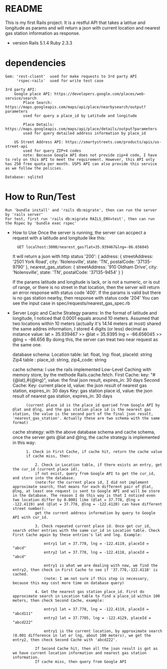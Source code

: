 # README

This is my first Rails project.
It is a restful API that takes a latitue and longitude as params and will return a json with current location and nearest gas station information as response.

* version
	Rails 5.1.4
	Ruby 2.3.3

# dependencies
	Gem: 'rest-client'	used for make requests to 3rd party API
		 'rspec-rails'	used for write test case

	3rd party API:
		Google place API: https://developers.google.com/places/web-service/search
			Place Search: https://maps.googleapis.com/maps/api/place/nearbysearch/output?parameters
			used for query a place_id by Latitude and longitude

			Place Details: https://maps.googleapis.com/maps/api/place/details/output?parameters
			used for query detailed address information by place_id

		US Street Address API: https://smartystreets.com/products/apis/us-street-api
			used for query ZIP+4 codes
			note: Because Google API does not provide zip+4 code, I have to rely on this API to meet the requirement. However, this API only has 250 free quota per month. USPS API can also provide this service as we follow the policies.

	Database: sqlite3

# How to Run/Test
	Run 'bundle install' and 'rails db:migrate', then can run the server by 'rails server'
	For test, first run 'rails db:migrate RAILS_ENV=test', then can run the Rspec by 'bundle exec rspec'

* How to Use
	Once the server is running, the server can accpect a request with a latitude and longitude like this:

		GET localhost:3000/nearest_gas?lat=35.939467&lng=-86.656045

	It will return a json with http status '200':
	{
      address: {
        streetAddress: '2501 York Road',
        city: 'Nolensville',
        state: 'TN',
        postalCode: '37135-9790'
      },
      nearest_gas_station: {
        streetAddress: '910 Oldham Drive',
        city: 'Nolensville',
        state: 'TN',
        postalCode: '37135-9454'
      }
    }

    If the params latitude and longitude is lack, or is not a numeric, or is out of range, or there is no street in that location, then the server will return an error response with status code '400'.
    If the params is valid but there is no gas station nearby, then response with status code '204'
    You can see the input case in spec/requests/nearest_gas_spec.rb

* Server Logic and Cache Strategy 
	params: In the format of latitude and longitude, I noticed that 0.0001 equals around 10 meters. Assumed that two locations within 10 meters (actually it's 14.14 meters at most) shared the same addres information, I stored 4 digits (or less) decimal as instance value:
		lat = 35.939467    >> @lat = 35.9395
		lng = -86.656045   >> @lng = -86.656
	By doing this, the server can treat two near request as the same one.

	database schema:
		Location table: lat: float, lng: float, placeId: string
		Zip4 table	  :	place_id: string, zip4_code: string

	cache schema: I use the rails implemented Low-Level Caching with memory store, by the methode Rails.cache.fetch.
		First Cache:
			key: "#{@lat},#{@lng}", value: the final json result, expires_in: 30 days
		Second Cache:
			Key: current place id, value: the json result of nearest gas station, expires_in: 30 days
			Key: gas station place id, value: the json result of nearest gas station, expires_in: 30 days

			(current place id is the place_id queried from Google API by @lat and @lng, and the gas station place id is the nearest gas station, the value is the second part of the final json result, 'nearest_gas_station'. Actually these are two schema with the same format)

	cache strategy:
		with the above database schema and cache schema, once the server gets @lat and @lng, the cache strategy is implemented in this way:

			1. Check in First Cache, if cache hit, return the cache value
			if cache miss, then:

				2. Check in Location table, if there exists an entry, get the cur_id (current place id),
				if not exist, query from Google API to get the cur_id, and store into the database. 
				(note:for the current place id, I did not implement approximate search, that means for each different pair of @lat, @lng, at least one request is sent to Google API and will be store in the database. The reason I do this way is that I noticed even two location differ by 0.0001 like (@lat = 37.778, @lng = -122.4119) and (@lat = 37.778, @lng = -122.4120) can have different street number).
				get the current address information by query to Google API with cur_id.

				3. Check repeated current place id. Once get cur_id, search other entries with the same cur_id in Location table. Check First Cache again by these entries's lat and lng. Example:

					entry1 lat = 37.778, lng = -122.4119, placeId = "abcd"
					entry2 lat = 37.778, lng = -122.4118, placeId = "abcd"

					entry1 is what we are dealing with now, we find the entry2, then check in First Cache to see if '37.778,-122.4118' is cached.
					(note: I am not sure if this step is necessary, because this may cost more time on database query)

				4. Get the nearest gas station place_id. First do approximate search in Location table to find a place_id within 100 meters, then check Second Cache, example:

					entry1 lat = 37.778, lng = -122.4119, placeId = "abcd111"
					entry2 lat = 37.7785, lng = -122.4129, placeId = "abcd222"

					entry1 is the current location, by approximate search (0.001 difference in lat or lng, about 100 meters), we get the entry2, then check Second Cache with 'abcd222'.

				If Second Cache hit, then all the json result is got as we have current location information and nearest gas station information.
				If cache miss, then query from Google API 





